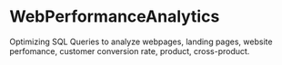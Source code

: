 # WebPerformanceAnalytics
Optimizing SQL Queries to analyze webpages, landing pages, website perfomance, customer conversion rate, product, cross-product.
